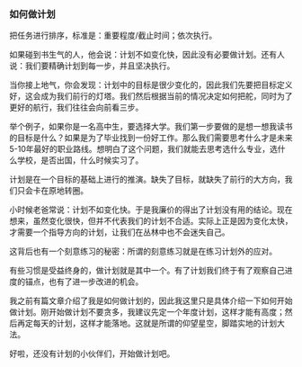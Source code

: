 ### 如何做计划

把任务进行排序，标准是：重要程度/截止时间；依次执行。

如果碰到书生气的人，他会说：计划不如变化快，因此没有必要做计划。还有人说：我们要精确计划到每一步，并且坚决执行。

当你接上地气，你会发现：计划中的目标是很少变化的，因此我们先要把目标定义好，这会成为我们前行的灯塔。我们然后根据当前的情况决定如何把舵，同时为了更好的航行，我们往往会向前看三步。

举个例子，如果你是一名高中生，要选择大学。我们第一步要做的是想一想我读书的目标是什么？如果是为了毕业找到一份好工作。那么我们需要思考什么才是未来5-10年最好的职业路线。想明白了这个问题，我们就能去思考选什么专业，选什么学校，是否出国，什么时候实习了。


计划是在一个目标的基础上进行的推演。缺失了目标，就缺失了前行的大方向，我们只会卡在原地转圈。

小时候老爸常说：计划不如变化快。于是我廉价的得出了计划没有用的结论。现在想来，虽然变化很快，但并不代表我们的计划不合适。实际上正是因为变化太快，才需要一个指导方向的计划，让我们在丛林中也不会迷失自己。

这背后也有一个刻意练习的秘密：所谓的刻意练习就是在练习计划外的应对。

有些习惯是受益终身的，做计划就是其中一个。有了计划我们终于有了观察自己进度的锚点，也有了进一步改进的机会。

我之前有篇文章介绍了我是如何做计划的，因此我这里只是具体介绍一下如何开始做计划。刚开始做计划不要贪多，我建议先定一个年度计划，这样才能有高度；然后再定每天的计划，这样才能落地。这就是所谓的仰望星空，脚踏实地的计划大法。

好啦，还没有计划的小伙伴们，开始做计划吧。
